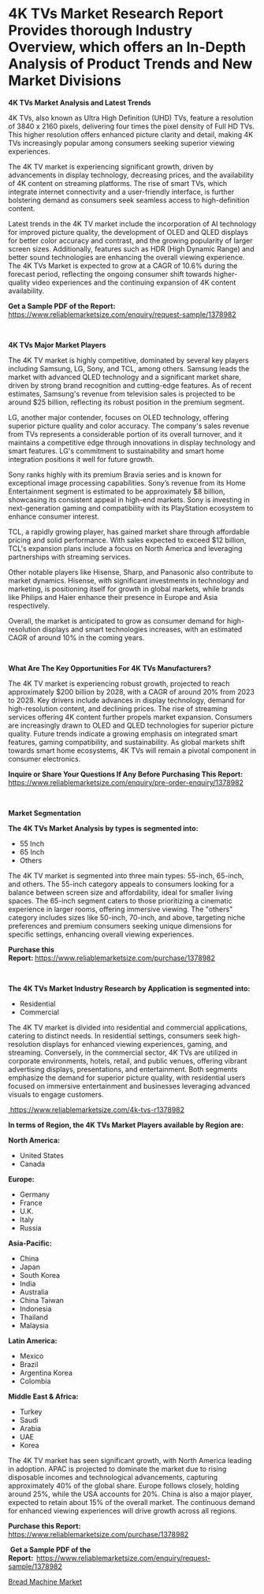 <p><h1>4K TVs Market Research Report Provides thorough Industry Overview, which offers an In-Depth Analysis of Product Trends and New Market Divisions</h1></p><p><strong>4K TVs Market Analysis and Latest Trends</strong></p>
<p><p>4K TVs, also known as Ultra High Definition (UHD) TVs, feature a resolution of 3840 x 2160 pixels, delivering four times the pixel density of Full HD TVs. This higher resolution offers enhanced picture clarity and detail, making 4K TVs increasingly popular among consumers seeking superior viewing experiences.</p><p>The 4K TV market is experiencing significant growth, driven by advancements in display technology, decreasing prices, and the availability of 4K content on streaming platforms. The rise of smart TVs, which integrate internet connectivity and a user-friendly interface, is further bolstering demand as consumers seek seamless access to high-definition content.</p><p>Latest trends in the 4K TV market include the incorporation of AI technology for improved picture quality, the development of OLED and QLED displays for better color accuracy and contrast, and the growing popularity of larger screen sizes. Additionally, features such as HDR (High Dynamic Range) and better sound technologies are enhancing the overall viewing experience. The 4K TVs Market is expected to grow at a CAGR of 10.6% during the forecast period, reflecting the ongoing consumer shift towards higher-quality video experiences and the continuing expansion of 4K content availability.</p></p>
<p><strong>Get a Sample PDF of the Report:&nbsp;</strong> <a href="https://www.reliablemarketsize.com/enquiry/request-sample/1378982?utm_campaign=2462&utm_medium=2&utm_source=Github&utm_content=ia&utm_term=04042025&utm_id=4k-tvs">https://www.reliablemarketsize.com/enquiry/request-sample/1378982</a></p>
<p>&nbsp;</p>
<p><strong>4K TVs Major Market Players</strong></p>
<p><p>The 4K TV market is highly competitive, dominated by several key players including Samsung, LG, Sony, and TCL, among others. Samsung leads the market with advanced QLED technology and a significant market share, driven by strong brand recognition and cutting-edge features. As of recent estimates, Samsung's revenue from television sales is projected to be around $25 billion, reflecting its robust position in the premium segment.</p><p>LG, another major contender, focuses on OLED technology, offering superior picture quality and color accuracy. The company's sales revenue from TVs represents a considerable portion of its overall turnover, and it maintains a competitive edge through innovations in display technology and smart features. LG's commitment to sustainability and smart home integration positions it well for future growth.</p><p>Sony ranks highly with its premium Bravia series and is known for exceptional image processing capabilities. Sony’s revenue from its Home Entertainment segment is estimated to be approximately $8 billion, showcasing its consistent appeal in high-end markets. Sony is investing in next-generation gaming and compatibility with its PlayStation ecosystem to enhance consumer interest.</p><p>TCL, a rapidly growing player, has gained market share through affordable pricing and solid performance. With sales expected to exceed $12 billion, TCL's expansion plans include a focus on North America and leveraging partnerships with streaming services.</p><p>Other notable players like Hisense, Sharp, and Panasonic also contribute to market dynamics. Hisense, with significant investments in technology and marketing, is positioning itself for growth in global markets, while brands like Philips and Haier enhance their presence in Europe and Asia respectively.</p><p>Overall, the market is anticipated to grow as consumer demand for high-resolution displays and smart technologies increases, with an estimated CAGR of around 10% in the coming years.</p></p>
<p>&nbsp;</p>
<p><strong>What Are The Key Opportunities For 4K TVs Manufacturers?</strong></p>
<p><p>The 4K TV market is experiencing robust growth, projected to reach approximately $200 billion by 2028, with a CAGR of around 20% from 2023 to 2028. Key drivers include advances in display technology, demand for high-resolution content, and declining prices. The rise of streaming services offering 4K content further propels market expansion. Consumers are increasingly drawn to OLED and QLED technologies for superior picture quality. Future trends indicate a growing emphasis on integrated smart features, gaming compatibility, and sustainability. As global markets shift towards smart home ecosystems, 4K TVs will remain a pivotal component in consumer electronics.</p></p>
<p><strong>Inquire or Share Your Questions If Any Before Purchasing This Report:</strong> <a href="https://www.reliablemarketsize.com/enquiry/pre-order-enquiry/1378982?utm_campaign=2462&utm_medium=2&utm_source=Github&utm_content=ia&utm_term=04042025&utm_id=4k-tvs">https://www.reliablemarketsize.com/enquiry/pre-order-enquiry/1378982</a></p>
<p>&nbsp;</p>
<p><strong>Market Segmentation</strong></p>
<p><strong>The 4K TVs Market Analysis by types is segmented into:</strong></p>
<p><ul><li>55 Inch</li><li>65 Inch</li><li>Others</li></ul></p>
<p><p>The 4K TV market is segmented into three main types: 55-inch, 65-inch, and others. The 55-inch category appeals to consumers looking for a balance between screen size and affordability, ideal for smaller living spaces. The 65-inch segment caters to those prioritizing a cinematic experience in larger rooms, offering immersive viewing. The "others" category includes sizes like 50-inch, 70-inch, and above, targeting niche preferences and premium consumers seeking unique dimensions for specific settings, enhancing overall viewing experiences.</p></p>
<p><strong>Purchase this Report:&nbsp;</strong><a href="https://www.reliablemarketsize.com/purchase/1378982?utm_campaign=2462&utm_medium=2&utm_source=Github&utm_content=ia&utm_term=04042025&utm_id=4k-tvs">https://www.reliablemarketsize.com/purchase/1378982</a></p>
<p>&nbsp;</p>
<p><strong>The 4K TVs Market Industry Research by Application is segmented into:</strong></p>
<p><ul><li>Residential</li><li>Commercial</li></ul></p>
<p><p>The 4K TV market is divided into residential and commercial applications, catering to distinct needs. In residential settings, consumers seek high-resolution displays for enhanced viewing experiences, gaming, and streaming. Conversely, in the commercial sector, 4K TVs are utilized in corporate environments, hotels, retail, and public venues, offering vibrant advertising displays, presentations, and entertainment. Both segments emphasize the demand for superior picture quality, with residential users focused on immersive entertainment and businesses leveraging advanced visuals to engage customers.</p></p>
<p><a href="https://www.reliablemarketsize.com/4k-tvs-r1378982?utm_campaign=2462&utm_medium=2&utm_source=Github&utm_content=ia&utm_term=04042025&utm_id=4k-tvs">&nbsp;https://www.reliablemarketsize.com/4k-tvs-r1378982</a></p>
<p><strong>In terms of Region, the 4K TVs Market Players available by Region are:</strong></p>
<p>
    <p> <strong> North America: </strong>
        <ul>
            <li>United States</li>
            <li>Canada</li>
        </ul>
        </p> 
    <p> <strong> Europe: </strong>
        <ul>
            <li>Germany</li>
            <li>France</li>
            <li>U.K.</li>
            <li>Italy</li>
            <li>Russia</li>
        </ul>
        </p> 
    <p> <strong> Asia-Pacific: </strong>
        <ul>
            <li>China</li>
            <li>Japan</li>
            <li>South Korea</li>
            <li>India</li>
            <li>Australia</li>
            <li>China Taiwan</li>
            <li>Indonesia</li>
            <li>Thailand</li>
            <li>Malaysia</li>
        </ul>
        </p> 
    <p> <strong> Latin America: </strong>
        <ul>
            <li>Mexico</li>
            <li>Brazil</li>
            <li>Argentina Korea</li>
            <li>Colombia</li>
        </ul>
        </p> 
    <p> <strong> Middle East & Africa: </strong>
        <ul>
            <li>Turkey</li>
            <li>Saudi</li>
            <li>Arabia</li>
            <li>UAE</li>
            <li>Korea</li>
        </ul>
    </p>
    </p>
<p><p>The 4K TV market has seen significant growth, with North America leading in adoption. APAC is projected to dominate the market due to rising disposable incomes and technological advancements, capturing approximately 40% of the global share. Europe follows closely, holding around 25%, while the USA accounts for 20%. China is also a major player, expected to retain about 15% of the overall market. The continuous demand for enhanced viewing experiences will drive growth across all regions.</p></p>
<p><strong>Purchase this Report: </strong><a href="https://www.reliablemarketsize.com/purchase/1378982?utm_campaign=2462&utm_medium=2&utm_source=Github&utm_content=ia&utm_term=04042025&utm_id=4k-tvs">https://www.reliablemarketsize.com/purchase/1378982</a></p>
<p>&nbsp;<strong>Get a Sample PDF of the Report:&nbsp;&nbsp;</strong><a href="https://www.reliablemarketsize.com/enquiry/request-sample/1378982?utm_campaign=2462&utm_medium=2&utm_source=Github&utm_content=ia&utm_term=04042025&utm_id=4k-tvs">https://www.reliablemarketsize.com/enquiry/request-sample/1378982</a></p>
<p><strong></strong></p>
<p><p><a href="https://github.com/kathiestrine5ty/Market-Research-Report-List-2/blob/main/bread-machine-market.md?utm_campaign=2462&utm_medium=2&utm_source=Github&utm_content=ia&utm_term=04042025&utm_id=4k-tvs">Bread Machine Market</a></p></p>